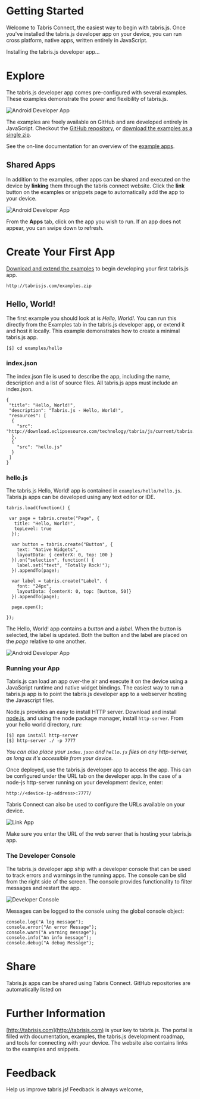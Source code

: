 Getting Started
===============
Welcome to Tabris Connect, the easiest way to begin with tabris.js. Once you've installed the tabris.js developer app on your device, you can run cross platform, native apps, written entirely in JavaScript.

Installing the tabris.js developer app...

Explore
=======
The tabris.js developer app comes pre-configured with several examples. These examples demonstrate the power and flexibility of tabris.js. 

![Android Developer App](img/examples.png)

The examples are freely available on GitHub and are developed entirely in JavaScript. Checkout the [GitHub repository](https://github.com/eclipsesource/tabris-js/tree/master/examples), or [download the examples as a single zip](http://tabrisjs.com/examples.zip).

See the on-line documentation for an overview of the [example apps](http://tabrisjs.com/examples).

Shared Apps
------------
In addition to the examples, other apps can be shared and executed on the device by **linking** them through the tabris connect website. Click the **link** button on the examples or snippets page to automatically add the app to your device.

![Android Developer App](img/button-unlinked.png)

From the **Apps** tab, click on the app you wish to run. If an app does not appear, you can swipe down to refresh.


Create Your First App
=====================
[Download and extend the examples](http://tabrisjs.com/examples.zip) to begin developing your first tabris.js app.

    http://tabrisjs.com/examples.zip

Hello, World!
-------------
The first example you should look at is *Hello, World!*. You can run this directly from the Examples tab in the tabris.js developer app, or extend it and host it locally. This example demonstrates how to create a minimal tabris.js app.

    [$] cd examples/hello

### index.json
The index.json file is used to describe the app, including the name, description and a list of source files. All tabris.js apps must include an index.json.

    {
     "title": "Hello, World!",
     "description": "Tabris.js - Hello, World!",
     "resources": [
      {
        "src": "http://download.eclipsesource.com/technology/tabris/js/current/tabris.min.js"
      },
      {
        "src": "hello.js"
      }
     ]
    }


### hello.js
The tabris.js Hello, World! app is contained in `examples/hello/hello.js`. Tabris.js apps can be developed using any text editor or IDE. 

	tabris.load(function() {
	
  	 var page = tabris.create("Page", {
   	   title: "Hello, World!",
   	   topLevel: true
  	  });

  	  var button = tabris.create("Button", {
        text: "Native Widgets",
        layoutData: { centerX: 0, top: 100 }
  	  }).on("selection", function() {
        label.set("text", "Totally Rock!");
  	  }).appendTo(page);

  	  var label = tabris.create("Label", {
        font: "24px",
        layoutData: {centerX: 0, top: [button, 50]}
  	  }).appendTo(page);

  	  page.open();

	});
	
The Hello, World! app contains a *button* and a *label*. When the button is selected, the label is updated. Both the button and the label are placed on the *page* relative to one another.

![Android Developer App](img/hello.png)

### Running your App
Tabris.js can load an app over-the air and execute it on the device using a JavaScript runtime and native widget bindings. The easiest way to run a tabris.js app is to point the tabris.js developer app to a webserver hosting the Javascript files. 

Node.js provides an easy to install HTTP server. Download and install [node.js](http://nodejs.org/), and using the node package manager, install `http-server`. From your hello world directory, run:

    [$] npm install http-server     
    [$] http-server ./ -p 7777

*You can also place your `index.json` and `hello.js` files on any http-server, as long as it's accessible from your device.*

Once deployed, use the tabris.js developer app to access the app. This can be configured under the URL tab on the developer app. In the case of a node-js http-server running on your development device, enter:

    http://<device-ip-address>:7777/
    
Tabris Connect can also be used to configure the URLs available on your device.

![Link App](img/link-app.png)

Make sure you enter the URL of the web server that is hosting your tabris.js app.

### The Developer Console
The tabris.js developer app ship with a developer console that can be used to track errors and warnings in the running apps. The console can be slid from the right side of the screen. The console provides functionality to filter messages and restart the app.

![Developer Console](img/console-android.png)

Messages can be logged to the console using the global console object:

    console.log("A log message");
    console.error("An error Message");
    console.warn("A warning message");
    console.info("An info message");
    console.debug("A debug Message");
    


Share
=====
Tabris.js apps can be shared using Tabris Connect. GitHub repositories are automatically listed on 


Further Information
===================
[http://tabrisjs.com](http://tabrisjs.com) is your key to tabris.js. The portal is filled with documentation, examples, the tabris.js development roadmap, and tools for connecting with your device. The website also contains links to the examples and snippets. 



Feedback
========
Help us improve tabris.js! Feedback is always welcome, 

